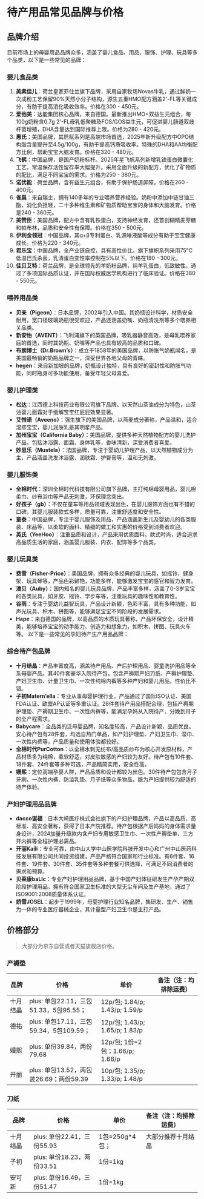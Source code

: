 <script setup>
import ScrollView from '../components/ScrollView.vue'
</script>

# 待产用品常见品牌与价格
<ScrollView>


## 品牌介绍

目前市场上的母婴用品品牌众多，涵盖了婴儿食品、用品、服饰、护理、玩具等多个品类，以下是一些常见的品牌：

### 婴儿食品类
1. **美素佳儿**：荷兰皇家菲仕兰旗下品牌，采用自家牧场Novas牛乳，通过鲜奶一次成粉工艺保留90%天然小分子结构，源生五重HMO配方涵盖2'-FL等关键成分，有助于提高消化吸收效率。价格在300 - 450元。
2. **爱他美**：达能集团核心品牌，来自德国。最新推出HMO+双益生元组合，每100g奶粉含0.7g 2'-FL母乳低聚糖及FOS/GOS益生元，可促进婴儿肠道双歧杆菌增殖，DHA含量达到国际推荐上限。价格为280 - 420元。
3. **惠氏**：美国品牌，其启赋系列是高端市场首选，2025年新升级配方中OPO结构脂含量提升至4.5g/100g，有助于提高钙质吸收率。特殊的DHA和AA均衡配方比例，帮助宝宝大脑发育。价格在320 - 480元。
4. **飞鹤**：中国品牌，是国产奶粉标杆。2025年星飞帆系列新增乳铁蛋白微囊化工艺，常温保存活性留存率大幅提升。采用全面升级的新配方，优化了矿物质的配比，满足不同宝宝的需求。价格为250 - 380元。
5. **诺优能**：荷兰品牌，含有益生元组合，有助于保护肠道屏障。价格在260 - 400元。
6. **雀巢**：来自瑞士，拥有140多年的专业喂养营养经验。奶粉中添加中链甘油三酯，消化负担轻，二十多种维生素和矿物质帮助宝宝的身体和大脑发育。价格是240 - 360元。
7. **美赞臣**：美国品牌，配方中含有乳铁蛋白，支持神经发育，还首创糊精麦芽糖和帕布林，品质和安全性有保障。价格在350 - 500元。
8. **伊利金领冠**：中国品牌，其α+β专利蛋白、乳源唾液酸等成分有助于宝宝健康成长。价格为220 - 340元。
9. **君乐宝**：中国品牌，全产业链自控，具有高性价比。旗下旗帜系列采用75℃低温巴氏杀菌，乳清蛋白变性率控制在5%以下。价格在180 - 300元。
10. **佳贝艾特**：荷兰品牌，是全球领先的羊奶粉品牌，纯羊乳蛋白，低致敏性。通过了多项国际品质认证，并在国际权威医学机构进行了临床验证。价格在380 - 550元。

### 喂养用品类
- **贝亲（Pigeon）**：日本品牌，2002年引入中国。其奶瓶设计科学，材质安全耐用，宽口径玻璃奶瓶很受欢迎，产品还涵盖奶嘴、奶瓶清洗剂等多个喂养相关品类。
- **新安怡（AVENT）**：飞利浦旗下的英国品牌，吸乳器静音高效，是母乳喂养家庭的首选，同时其奶瓶、奶嘴等产品也具有较高的品质和口碑。
- **布朗博士（Dr.Brown’s）**：成立于1858年的美国品牌，以防胀气奶瓶闻名，是美国最畅销的奶瓶品牌之一，深受世界各地父母的青睐。
- **hegen**：来自新加坡的品牌，奶瓶设计独特，具有良好的密封性和防胀气功能，同时瓶身可多功能使用，备受年轻父母喜爱。

### 婴儿护理类
- **松达**：江西德上科技药业有限公司旗下品牌，以天然山茶油成分为特色，山茶油婴儿面霜对于缓解宝宝红屁屁效果显著。
- **艾惟诺（Aveeno）**：强生旗下的美国品牌，以燕麦成分著称，产品温和，适合湿疹宝宝，婴儿润肤乳是其明星产品。
- **加州宝宝（California Baby）**：美国品牌，提供多种天然植物配方的婴儿洗护产品，包括沐浴露、面霜、身体乳等，香味清新，深受消费者喜爱。
- **妙思乐（Mustela）**：法国品牌，专注于婴幼儿护理产品，以天然植物成分为主，产品涵盖洗发沐浴露、润肤霜、护臀膏等，温和无刺激。

### 婴儿服饰类
- **全棉时代**：深圳全棉时代科技有限公司旗下品牌，主打纯棉母婴用品，婴儿棉柔巾、纱布浴巾等产品无刺激，环保理念突出。
- **好孩子（gb）**：不仅在童车等用品领域表现出色，在婴儿服饰方面也有不错的口碑，其婴儿服装款式多样，质量可靠，注重舒适度和安全性。
- **童泰**：中国品牌，专注于婴儿服饰及用品，产品涵盖新生儿及婴幼儿的各类服装、床品等，以柔软的面料、精细的做工和实惠的价格受到消费者欢迎。
- **英氏（YeeHoo）**：注重品质和设计，产品采用优质面料，款式时尚，适合追求高品质生活的家庭，涵盖婴儿服装、内衣、配饰等多个品类。

### 婴儿玩具类
- **费雪（Fisher-Price）**：美国品牌，拥有众多经典的婴儿玩具，如摇铃、健身架、玩具琴等，产品色彩鲜艳，功能多样，能够激发宝宝的感官和智力发育。
- **澳贝（Auby）**：国内知名的婴儿玩具品牌，产品丰富多样，涵盖了0-3岁宝宝的各类玩具，如牙胶、摇铃、学步车等，注重玩具的趣味性和教育性。
- **谷雨**：专注于婴幼儿益智玩具，产品设计新颖，色彩丰富，具有多种功能，如声光玩具、积木、拼图等，能够满足宝宝不同阶段的发展需求。
- **Hape**：来自德国的品牌，以高品质的木质玩具著称，产品环保安全，设计精美，能够培养宝宝的动手能力、创造力和想象力，如积木、拼图、玩具火车等。
以下是一些常见的孕妇待产生产用品品牌：

### 综合待产包品牌
- **十月结晶**：产品丰富度高，涵盖待产用品、产后护理用品、婴童洗护用品等全系母婴产品。其40件套豪华入院待产包，包含产褥期产妇刀纸、产褥护理垫、产妇卫生巾、计量卫生巾、一次性纯棉内裤等多种产妇和婴儿用品，性价比不错。
- **子初Matern’ella**：专业从事母婴护理行业，产品通过了国际ISO认证、美国FDA认证、欧盟AP认证等多重认证。28件套待产用品搭配合理，包括产褥期护理垫、产褥期卫生巾、一次性内裤等，能满足孕妈从入院待产、分娩到月子的全产程需求。
- **Babycare**：全品类的泛母婴品牌，知名度较高，产品设计新颖，品质优良。安心待产包有28件套，均选自热门单品，如产妇护理垫、产妇卫生巾、湿巾、一次性内裤等，产品质量和使用体验都较好。
- **全棉时代PurCotton**：以全棉水刺无纺布/高品质纱布为核心开发原材料，产品材质多为纯棉，柔软舒适，对皮肤敏感的产妇较为友好。待产包有10件套、18件套、24件套等多种可选，产品精简实用，安全性高。
- **嫚熙**：定位高端孕婴人群，产品品质和设计都较为出色。30件待产包包含月子牙刷、一次性内裤、防溢乳垫、月子纸等众多物品，能为产妇提供较为舒适的待产体验。

### 产妇护理用品品牌
- **dacco诞福**：日本大崎医疗株式会社旗下的产妇护理品牌，产品以高品质、高标准、高安全著称，获得了日本产院推荐。待产包根据产后妈妈的身体需求量身设计，2024加量升级款内含产妇专用敏感卫生巾、一次性产褥垫单、三方开内裤等全程护理必需品。
- **开丽Kaili**：专业可靠，由中山大学中山医学院科技开发中心和广州中山医药科技发展有限公司共同投资组建，产品严格符合国家和行业标准。有6件套、16件套、19件套、30件套、35件套等多种套餐可供选择，可满足不同消费者的需求和预算。
- **贝莱康baLIc**：专业产妇护理用品品牌，基于中国产妇体征研发生产孕产期双阶段护理用品，拥有符合国家卫生标准的大型无尘车间及生产基地，通过了ISO9001:2008质量体系认证。
- **娇雪JOSEL**：起步于1999年，母婴护理行业知名品牌，集研发、生产、销售为一体的专业医疗器械企业，其计量型产妇卫生巾是主打产品。



## 价格部分

> 大部分为京东自营或者天猫旗舰店价格。
>

### 产褥垫

| 品牌     | 价格                                    | 单价                            | 备注（注：均排除运费） |
| -------- | --------------------------------------- | ------------------------------- | ---------------------- |
| 十月结晶 | plus: 单包22.11，三包51.33，5包95.55；  | 12p/包; 1.84/p; 1.43/p; 1.59/p  |                        |
| 德祐     | plus: 单包17.11，三包59.34，5包109.59； | 12p/包; 1.43/p; 1.65/p; 1.83/p  |                        |
| 嫚熙     | plus: 单份39.84，两份79.68              | 12p/包; 1份=2包；1.66/p; 1.66/p |                        |
| 开丽     | plus: 单包13.52，两包装26.69；两份59.39 | 10p/包; 1.35/p; 1.33/p; 1.48/p  |                        |

### 刀纸

| 品牌 | 价格 | 单价 | 备注（注：均排除运费） |
| ---- | ---- | ---- | ---------------------- |
| 十月结晶 | plus: 单份22.41，三份55.93 | 1包=250g*4包； | 大部分推荐十月结晶 |
| 子初     | plus: 单份18.23，两份33.51 | 1份=1kg        |                    |
| 安可新   | plus: 单份16.49，三份51.47 | 1份=1kg        |                    |

</ScrollView>